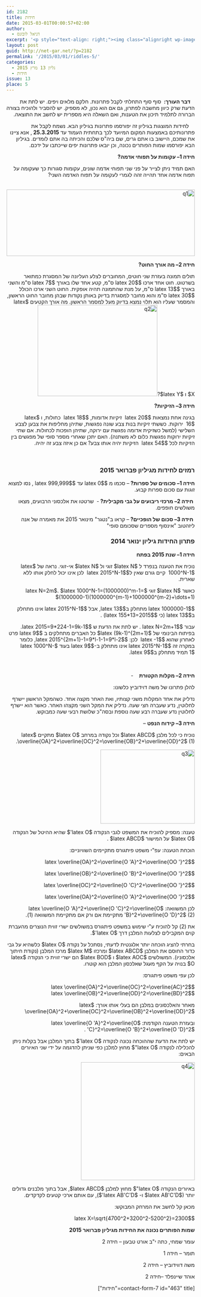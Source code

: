 ```yaml
---
id: 2182
title: חידות
date: 2015-03-01T00:00:57+02:00
author:
  - דניאל לובזנס
excerpt: '<p style="text-align: right;"><img class="alignright wp-image-1696" src="http://net-gar.net/wp-content/uploads/2014/11/unnamed-1.jpg" alt="unnamed (1)" width="101" height="106" />מדור החידות לילדים ונוער המחודש, יותר אתגר, יותר עניין בעריכת <span style="color: #222222;">דניאל לובזנס.</span></p>'
layout: post
guid: http://net-gar.net/?p=2182
permalink: '/2015/03/01/riddles-5/'
categories:
  - גליון 13 מרץ 2015
  - חידות
issue: 13
place: 5
---
```

<p style="direction: rtl;">
     <strong>דבר העורך: </strong> סוף סוף התחלתי לקבל פתרונות. חלקם מלאים ויפים. יש לתת את הדעת שרק כיוון מחשבה לפתרון, גם אם הוא נכון, לא מספיק. יש להסביר ולהוכיח בצורה הברורה לתלמיד תיכון את הטענות, ואם השאלה היא מספרית יש לחשב את התוצאה.
</p>

<p style="direction: rtl;">
      לחידות המוצגות בגיליון זה יפורסמו פתרונות בגיליון הבא. נשמח לקבל את פתרונותיכם באמצעות המקום המיועד לכך בתחתית העמוד עד <strong>25.3.2015 </strong>, אנא ציינו את שמכם, היישוב בו אתם גרים, שם ביה"ס שלכם והכיתה בה אתם לומדים. בגיליון הבא יפורסמו שמות הפותרים נכונה, וכן יובאו פתרונות יפים שייכתבו על ידכם.
</p>

<p style="direction: rtl;">
  <strong>חידה 1</strong><strong>– עקומות על תפוחי אדמה?</strong>
</p>

<p style="direction: rtl;">
  האם תמיד ניתן לצייר על פני שני תפוחי אדמה שונים, עקומות סגורות כך שעקומה על תפוח אדמה אחד תהייה זהה לגמרי לעקומה על תפוח האדמה השני?
</p>

<p style="direction: rtl;">
   <img class="aligncenter size-full wp-image-2183" src="http://net-gar.net/wp-content/uploads/2015/02/q1.jpg" alt="q1" width="503" height="177" />
</p>

<p style="direction: rtl;">
  <strong>חידה 2</strong><strong>– מה אורך החוט?</strong>
</p>

<p style="direction: rtl;">
  תולים תמונה בעזרת שני חוטים, המחוברים לצלע העליונה של המסגרת כמתואר בשרטוט. חוט אחד ארכו $latex 20$ ס"מ, קטע אחד שלו באורך $latex 7$ ס"מ והשני באורך $latex 13$ ס"מ, על מנת שהתמונה תהיה אופקית. החוט השני ארכו הכולל $latex 30$ ס"מ והוא מחובר למסגרת בדיוק באותן נקודות שבהן מחובר החוט הראשון, והמסמר שעליו הוא תלוי נמצא בדיוק מעל למסמר הראשון. מה אורך הקטעים $latex X$ ו $latex Y$?<img class="aligncenter size-full wp-image-2184" src="http://net-gar.net/wp-content/uploads/2015/02/q2.png" alt="q2" width="320" height="243" />
</p>

<p style="direction: rtl;">
  <strong>חידה 3</strong><strong>– הזיקיות?</strong>
</p>

<p style="direction: rtl;">
  בגינה אחת נמצאות $latex 20$  זיקיות אדומות, $latex 18$  כחולות, ו $latex 16$  ירוקות. כששתי זיקיות בנות צבע שונה נפגשות, שתיהן מחליפות את צבען לצבע השלישי (למשל כשזיקית אדומה נפגשת עם ירוקה, שתיהן הופכות לכחולות. אם שתי זיקיות ירוקות נפגשות כלום לא משתנה). האם יתכן שאחרי מספר סופי של מפגשים בין הזיקיות לכל $latex 54$  הזיקיות יהיה אותו צבע? אם כן איזה צבע זה יהיה.
</p>

<p style="direction: rtl;">
  <strong> </strong>
</p>

<h3 style="direction: rtl;">
  רמזים לחידות מגיליון פברואר 2015
</h3>

<p style="direction: rtl;">
  <strong>חידה 1</strong><strong>– סכומים של ספרות? </strong>– סכמו מ $latex 0$ עד $latex 999,999$ , נסו למצוא זוגות עם סכום ספרות קבוע.
</p>

<p style="direction: rtl;">
   <strong>חידה 2</strong><strong>– מרכזי ריבועים על גבי מקבילית? </strong>-  שרטטו את אלכסוני הרבועים, מצאו משולשים חופפים.
</p>

<p style="direction: rtl;">
   <strong>חידה 3</strong><strong>– סכום של הופכיים? </strong>– קראו ב"נטגר" מינואר 2015 את מאמרה של אנה ליזהטוב "אינסוף מספרים שסכומם סופי"
</p>

<h3 style="direction: rtl;">
  פתרון החידות גיליון ינואר 2014
</h3>

<p style="direction: rtl;">
  <strong>חידה 1</strong><strong>– שנת 2015 בפתח </strong>
</p>

<p style="direction: rtl;">
  נוכיח את הטענה בנפרד ל $latex N$ זוגי ול $latex N$ אי-זוגי. נראה של $latex 1000^N-1$  קיים גורם שאין ל$latex 2015^N-1$  לכן אינו יכול לחלק אותו ללא שארית.
</p>

<p style="direction: rtl;">
  כאשר $latex N$ זוגי $latex N=2m$. $latex 1000^N-1=(1000000)^m-1=(1000000-1)(1000000^{m-1}+1000000^{m-2}+\dots+1)$
</p>

<p style="direction: rtl;">
  $latex 1000000-1$ מתחלק ב$latex 13$, אבל $latex 2015^N-1$ אינו מתחלק ב$latex 13$ (כי $latex 155*13=2015$) .
</p>

<p style="direction: rtl;">
  עבור $latex N=2m+1$ . יש לתת את הדעת ש $latex 2015=9*224-1=9k-1$. בפיתוח הבינומי של $latex (9k-1)^{2m+1}$ כל האברים מתחלקים ב $latex 9$ פרט לאחרון שהוא $latex -1$  לכן: $latex 2015^{2m+1}-1=9*l-1-1=9*l-2$, כלומר במקרה זה $latex 2015^N-1$ אינו מתחלק ב-$latex 9$ בעוד $latex 1000^N-1$ תמיד מתחלק ב$latex 9$.
</p>

<p style="direction: rtl;">
  <strong> </strong>
</p>

<p style="direction: rtl;">
  <strong>חידה 2</strong><strong>– מקלות הקטורת</strong>    -
</p>

<p style="direction: rtl;">
  להלן פתרונו של משה דוידוביץ כלשונו:
</p>

<p style="direction: rtl;">
  נדליק את אחד המקלות משני קצותיו, ואת האחר מקצה אחד. כשהמקל הראשון יישרף לחלוטין, נדע שעברה חצי שעה. נדליק את המקל השני מקצהו האחר. כאשר הוא יישרף לחלוטין נדע שעברה רבע שעה נוספת ובסה"כ שלושת רבעי שעה כמבוקש.
</p>

<p style="direction: rtl;">
  <strong>חידה 3</strong><strong>– קידוח הנפט</strong> –
</p>

<p style="direction: rtl;">
  נוכיח כי לכל מלבן $latex ABCD$ וכל נקודה במרחב $latex O$ מתקיים $latex \overline{OA}^2+\overline{OC}^2=\overline{OB}^2+\overline{OD}^2$ (1).
</p>

<p style="direction: rtl;">
  <img class="aligncenter size-full wp-image-2206" src="http://net-gar.net/wp-content/uploads/2015/02/q3.png" alt="q3" width="252" height="197" />
</p>

<p style="direction: rtl;">
  טענה: מספיק להוכיח את המשפט לגבי הנקודה $latex O'$ שהיא ההיטל של הנקודה $latex O$ על המישור $latex ABCD$ .
</p>

<p style="direction: rtl;">
  הוכחת הטענה: עפ"י משפט פיתגורס מתקיימים השוויוניים:
</p>

<p style="direction: rtl;">
  $latex \overline{OA}^2=\overline{O 'A}^2+\overline{OO '}^2$
</p>

<p style="direction: rtl;">
  $latex \overline{OB}^2=\overline{O 'B}^2+\overline{OO '}^2$
</p>

<p style="direction: rtl;">
  $latex \overline{OC}^2=\overline{O 'C}^2+\overline{OO '}^2$
</p>

<p style="direction: rtl;">
  $latex \overline{OA}^2=\overline{O 'A}^2+\overline{OO '}^2$
</p>

<p style="direction: rtl;">
  לכן המשוואה: $latex \overline{O 'A}^2+\overline{O 'C}^2=\overline{O 'B}^2+\overline{O 'D}^2$ (2) מתקיימת אם ורק אם מתקיימת המשוואה (1).
</p>

<p style="direction: rtl;">
  את (2) קל להוכיח ע"י שימוש במשפט פיתגורס במשולשים ישרי זווית הנוצרים מהעברת קוים המקבילים לצלעות המלבן דרך $latex O'$.
</p>

<p style="direction: rtl;">
  בחרתי להציג הוכחה יותר אלגנטית לדעתי, נסתכל על נקודה $latex O$ כלשהיא על גבי כדור החוסם את המלבן $latex ABCD$ ומרכזו $latex M$ מרכז המלבן (נקודת חיתוך אלכסוניו). המשולשים $latex AOC$ ו $latex BOD$ הם ישרי זווית כי הנקודה $latex O$ בנויה על הקף מעגל שאלכסון המלבן הוא קוטרו.
</p>

<p style="direction: rtl;">
  לכן עפי משפט פיתגורס:
</p>

<p style="direction: rtl;">
  $latex \overline{OA}^2+\overline{OC}^2=\overline{AC}^2$<br /> $latex \overline{OB}^2+\overline{OD}^2=\overline{BD}^2$
</p>

<p style="direction: rtl;">
  מאחר והאלכסונים במלבן הם בעלי אותו אורך: $latex \overline{OA}^2+\overline{OC}^2=\overline{OB}^2+\overline{OD}^2$
</p>

<p style="direction: rtl;">
  ובעזרת הטענה הקודמת: $latex \overline{O 'A}^2+\overline{O 'C}^2=\overline{O 'B}^2+\overline{O 'D}^2$ .
</p>

<p style="direction: rtl;">
  יש לתת את הדעת שההוכחה נכונה לנקודה $latex O'$ בתוך המלבן אבל בקלות ניתן להכלילה לנקודה $latex O"$ מחוץ למלבן כפי שניתן להדגמה על ידי שני האיורים הבאים:
</p>

<p style="direction: rtl;">
  <img class="aligncenter size-full wp-image-2205" src="http://net-gar.net/wp-content/uploads/2015/02/q4.png" alt="q4" width="304" height="314" />
</p>

<p style="direction: rtl;">
  באיורים הנקודה $latex O"$ מחוץ למלבן $latex ABCD$, אבל בתוך מלבנים גדולים יותר ($latex AB'C'D$ ו- $latex AB'C'D'$), עם אותם ארכי קטעים לקדקדים.
</p>

<p style="direction: rtl;">
  מכאן קל לחשב את המרחק המבוקש:
</p>

<p style="direction: rtl;">
  $latex X=\sqrt{4700^2+3200^2-5200^2}=2300$
</p>

<p style="direction: rtl;">
  <strong>שמות הפותרים נכונה את החידות מגיליון פברואר 2015</strong>
</p>

<p style="direction: rtl;">
  עומר שמחי, כתה י"ב אורט טבעון – חידה 2
</p>

<p style="direction: rtl;">
  תומר – חידה 1
</p>

<p style="direction: rtl;">
  משה דווידוביץ – חידה 2
</p>

<p style="direction: rtl;">
  אוהד שיינפלד –חידה 2
</p>

<p style="direction: rtl;">
  <span style="color: #222222;">[contact-form-7 id="463" title="חידות"]</span>
</p>

<p style="direction: rtl;">
  <strong> </strong>
</p>